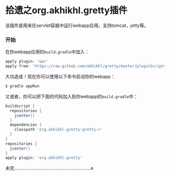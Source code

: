 拾遗之org.akhikhl.gretty插件
=============================
该插件是用来在servlet容器中运行webapp应用，支持tomcat，jetty等。

### 开始
在你webapp应用的`build.gradle`中加入：
```gradle
apply plugin: 'war'
apply from: 'https://raw.github.com/akhikhl/gretty/master/pluginScripts/gretty.plugin'
```
大功造成！现在你可以使用以下命令启动你的webapp：
```powershell
$ gradle appRun
```
又或者，你可以把下面的代码加入到你webapp的`build.gradle`中：
```gradle
buildscript {
  repositories {
    jcenter()
  }
  dependencies {
    classpath 'org.akhikhl.gretty:gretty:+'
  }
}
repositories {
  jcenter()
}
apply plugin: 'org.akhikhl.gretty'
```
未完............................................................e
